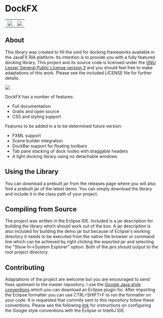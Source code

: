 # DockFX
<table>
<tr>
<th><img src="http://i.imgur.com/x9P2tN5.png" ></th>
<th><img src="http://i.imgur.com/2jmP7Mo.png" ></th>
</tr>
</table>

## About
This library was created to fill the void for docking frameworks available in the JavaFX RIA platform. Its intention is to provide you with a fully featured docking library. This project and its source code is licensed under the [GNU Lesser General Public License version 3](http://www.gnu.org/licenses/lgpl-3.0.en.html) and you should feel free to make adaptations of this work. Please see the included LICENSE file for further details.

<img src="http://i.imgur.com/b2Oouif.png">

DockFX has a number of features:
* Full documentation
* Gratis and open source
* CSS and styling support

Features to be added in a to be determined future version:
* FXML support
* Scene builder integration
* DockBar support for floating toolbars
* Tab pane stacking of dock nodes with draggable headers
* A light docking library using no detachable windows

## Using the Library
You can download a prebuilt jar from the releases page where you will also find a prebuilt jar of the latest demo. You can simply download the library and include it in the class path of your project.

## Compiling from Source
The project was written in the Eclipse IDE. Included is a jar description for building the library which should work out of the box. A jar description is also included for building the demo jar but because of Eclipse's working directory it needs to be executed from the native file browser or command line which can be achieved by right clicking the exported jar and selecting the "Show In->System Explorer" option. Both of the jars should output to the root project directory.

## Contributing
Adaptations of the project are welcome but you are encouraged to send fixes upstream to the master repository. I use the [Google Java style conventions](https://github.com/google/styleguide) which you can download an Eclipse plugin for. After importing the Eclipse formatter you can use CTRL+SHIFT+F to run the formatter on your code. It is requested that commits sent to this repository follow these conventions. Please see the following [link](https://github.com/HPI-Information-Systems/Metanome/wiki/Installing-the-google-styleguide-settings-in-intellij-and-eclipse) for instructions on configuring the Google style conventions with the Eclipse or IntelliJ IDE.

